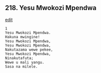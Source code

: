 ## 218. Yesu Mwokozi Mpendwa
[edit](https://docs.google.com/document/d/1RkmT%2DYTXHXf0NecB751HXDo4kg5OyPSK/edit?mode=html)




    1
    Yesu Mwokozi Mpendwa.
    Hakuna mwingine!
    Yesu Mwokozi Mpendwa,
    Yesu Mwokozi Mpendwa,
    Nakutazama wewe pekee,
    Yesu Mwokozi Mpendwa,
    Ninakutafuta;
    Wewe u mali yangu.
    Sasa na milele.



